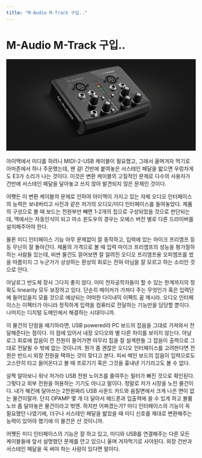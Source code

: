 ```yaml
---
title: "M-Audio M-Track 구입.."
---
```

# M-Audio M-Track 구입..

![image](/assets/images/de955bfb9aad3387d008c445dc7b7470.jpg)




아이맥에서 미디를 하려니 MIDI-2-USB 케이블이 필요했고, 그래서 울며겨자 먹기로 아마존에서 하나 주문했는데, 왠 걸! 건반에 붙여놓은 서스테인 페달을 밟으면 우렁차게도 E3가 소리가 나는 것이다. 이것은 변환 케이블의 고질적인 문제로 다수의 사용자가 건반에 서스테인 페달을 달아놓고 쓰지 않아 발견되지 않은 문제인 것이다.




어쨋든 이 변환 케이블의 문제로 인하여 아이맥이 가지고 있는 자체 오디오 인터페이스의 능력은 보내버리고 사진과 같은 저가의 오디오/미디 인터페이스를 들여놓았다. 제품의 구성으로 볼 때 보드는 전원부만 빼면 1-2개의 칩으로 구성되었을 것으로 판단되는데, 맥에서는 자동인식이 되고 마소 윈도우의 경우는 오에스 버전 별로 다른 드라이버를 설치해주어야 한다.




물론 미디 인터페이스 기능 아무 문제없이 잘 동작하고, 입력에 있는 마이크 프리앰프 등등 무난히 잘 돌아간다. 제품의 가격으로 볼 때 입력 마이크 프리앰프의 성능을 평가절하하는 사람들 있는데, 비싼 물건도 뜯어보면 잘 알려진 오디오 프리앰프용 오피엠프를 썼을 따름이지 그 누군가가 상상하는 환상의 회로는 전혀 아님을 잘 모르고 하는 소리인 것으로 안다.




아날로그 반도체 장사 그다지 좋지 않다. 이미 전자공학자들이 할 수 있는 한계까지의 정확도 linearity 모두 보장하고 있다. 단순히 메이커가 가져다 주는 무엇인가 혹은 입력단에 들어있을지 모를 것으로 예상되는 어떠한 다이내믹 이펙트 꿈 깨시라. 오디오 인터페이스는 이펙터가 아니라 정직하게 입력을 컴퓨터로 전달하는 기능만을 담당할 뿐이다. 나머지는 디지털 도메인에서 해결하는 시대이니까.




이 물건의 단점을 얘기하라면, USB powered라 PC 보드의 잡음을 그대로 가져와서 전달해준다는 점이다. 이 점에 있어서 내장 오디오와 별 다른 차이를 보이지 않는다. 아날로그 회로에 잡음이 낀 전원이 들어가면 아무리 칩을 잘 설계한들 그 잡음이 출력으로 그대로 전달될 수 밖에 없는 것이니까. 뭔가 좀 괜찮은 오디오 인터페이스를 고려한다면 전원은 반드시 외장 전원을 택하는 것이 맞다고 본다. 피씨 메인 보드의 잡음이 입력으로도 고스란히 타고 들어온다고 볼 때 프로기기 혹은 그것을 흉내낸 기기라고도 볼 수 없다. 




살짝 알아보니 워낙 저가라 USB 전원 노이즈를 줄여주는 필터가 빠진 것으로 확인된다. 그렇다고 외부 전원을 허용하는 기기도 아니고 말이다. 정말로 저가 시장을 노린 물건이다. 내가 해킨에 달아쓰는 2천원짜리 USB 사운드 카드와 음질면에서 크게 나은 면이 없는 물건이랄까. 단지 OPAMP 몇 개 더 달아서 헤드폰과 입출력에 쓸 수 있게 하고 볼륨 노브 좀 달아놓은 물건이라고 밖엔. 하지만 어쩌겠는가? 미디 인터페이스의 기능이 꼭 필요했던 나였기에, 더구나 서스테인 페달을 밟았을 때 미디 신호를 제대로 변환해주는 능력이 있어야 했기에 이 물건은 산 것이니까.




어쨋든 미디 인터페이스의 기능은 잘 하고 있고, 미디와 USB를 연결해주는 다른 모든 케이블들에 앞서 설명했던 문제를 안고 있으니 울며 겨자먹기로 사야된다. 외장 건반과 서스테인 페달을 꼭 써야 하는 사람이 있다면 말이다.


